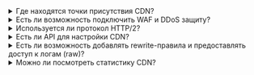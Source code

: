 <details>

<summary>Где находятся точки присутствия CDN?</summary>

<details>

  <summary>Точки присутствия CDN в РФ</summary>

- Аксай
- Ангарск
- Воронеж
- Екатеринбург
- Казань
- Краснодар
- Красноярск
- Москва
- Нижний Новгород
- Новосибирск
- Петрозаводск
- Псков
- Санкт-Петербург
- Самара
- Хабаровск
- Челябинск

</details>

<details>
  <summary>Точки присутствия CDN вне РФ</summary>

- Алматы
- Амстердам
- Ашберн
- Ашхабад
- Бишкек
- Гонконг
- Душанбе
- Минск
- Сан-Паулу
- Сингапур
- Сухум
- Ташкент
- Франкфурт

</details>

</details>

<details>

<summary>Есть ли возможность подключить WAF и DDoS защиту?</summary>

Да, такие возможности есть. Чтобы оставить заявку на подключение, обратитесь в [техническую поддержку](/ru/contacts).

</details>

<details>

<summary>Используется ли протокол HTTP/2?</summary>

На CDN-серверах по умолчанию включена передача данных по HTTP/2. Если серверы-источники не поддерживают HTTP/2, то они доставят контент по поддерживаемому протоколу (например, HTTP/1.1). При этом браузер объединит весь полученный контент в единую страницу, даже если он получен по разным протоколам.

</details>

<details>

<summary>Есть ли API для настройки CDN?</summary>

Да, методы API для управления и мониторинга работы CDN-ресурсов размещены в разделе [Справка API](/ru/additionals/api/api-cdn).

</details>

<details>

<summary>Есть ли возможность добавлять rewrite-правила и предоставлять доступ к логам (raw)?</summary>

Нет, такая возможность не предусмотрена.

</details>

<details>

<summary>Можно ли посмотреть статистику CDN?</summary>

Да, можно. Чтобы посмотреть статистику по сервису, [воспользуйтесь инструкцией](/ru/networks/cdn/monitoring).

</details>
